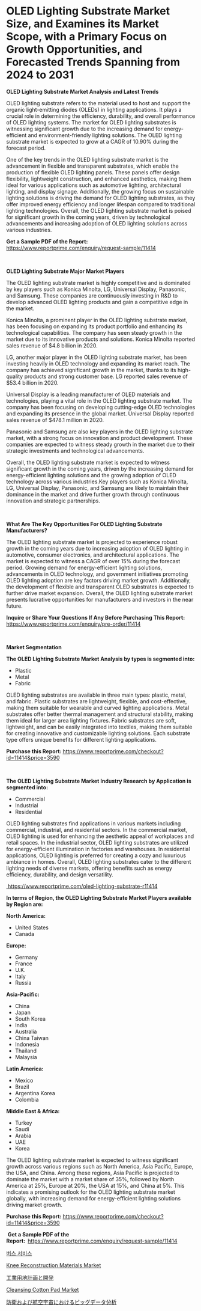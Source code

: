 <p><h1>OLED Lighting Substrate Market Size, and Examines its Market Scope, with a Primary Focus on Growth Opportunities, and Forecasted Trends Spanning from 2024 to 2031</h1></p><p><strong>OLED Lighting Substrate Market Analysis and Latest Trends</strong></p>
<p><p>OLED lighting substrate refers to the material used to host and support the organic light-emitting diodes (OLEDs) in lighting applications. It plays a crucial role in determining the efficiency, durability, and overall performance of OLED lighting systems. The market for OLED lighting substrates is witnessing significant growth due to the increasing demand for energy-efficient and environment-friendly lighting solutions. The OLED lighting substrate market is expected to grow at a CAGR of 10.90% during the forecast period.</p><p>One of the key trends in the OLED lighting substrate market is the advancement in flexible and transparent substrates, which enable the production of flexible OLED lighting panels. These panels offer design flexibility, lightweight construction, and enhanced aesthetics, making them ideal for various applications such as automotive lighting, architectural lighting, and display signage. Additionally, the growing focus on sustainable lighting solutions is driving the demand for OLED lighting substrates, as they offer improved energy efficiency and longer lifespan compared to traditional lighting technologies. Overall, the OLED lighting substrate market is poised for significant growth in the coming years, driven by technological advancements and increasing adoption of OLED lighting solutions across various industries.</p></p>
<p><strong>Get a Sample PDF of the Report:&nbsp;</strong> <a href="https://www.reportprime.com/enquiry/request-sample/11414">https://www.reportprime.com/enquiry/request-sample/11414</a></p>
<p>&nbsp;</p>
<p><strong>OLED Lighting Substrate Major Market Players</strong></p>
<p><p>The OLED lighting substrate market is highly competitive and is dominated by key players such as Konica Minolta, LG, Universal Display, Panasonic, and Samsung. These companies are continuously investing in R&D to develop advanced OLED lighting products and gain a competitive edge in the market.</p><p>Konica Minolta, a prominent player in the OLED lighting substrate market, has been focusing on expanding its product portfolio and enhancing its technological capabilities. The company has seen steady growth in the market due to its innovative products and solutions. Konica Minolta reported sales revenue of $4.8 billion in 2020.</p><p>LG, another major player in the OLED lighting substrate market, has been investing heavily in OLED technology and expanding its market reach. The company has achieved significant growth in the market, thanks to its high-quality products and strong customer base. LG reported sales revenue of $53.4 billion in 2020.</p><p>Universal Display is a leading manufacturer of OLED materials and technologies, playing a vital role in the OLED lighting substrate market. The company has been focusing on developing cutting-edge OLED technologies and expanding its presence in the global market. Universal Display reported sales revenue of $478.1 million in 2020.</p><p>Panasonic and Samsung are also key players in the OLED lighting substrate market, with a strong focus on innovation and product development. These companies are expected to witness steady growth in the market due to their strategic investments and technological advancements.</p><p>Overall, the OLED lighting substrate market is expected to witness significant growth in the coming years, driven by the increasing demand for energy-efficient lighting solutions and the growing adoption of OLED technology across various industries.Key players such as Konica Minolta, LG, Universal Display, Panasonic, and Samsung are likely to maintain their dominance in the market and drive further growth through continuous innovation and strategic partnerships.</p></p>
<p>&nbsp;</p>
<p><strong>What Are The Key Opportunities For OLED Lighting Substrate Manufacturers?</strong></p>
<p><p>The OLED lighting substrate market is projected to experience robust growth in the coming years due to increasing adoption of OLED lighting in automotive, consumer electronics, and architectural applications. The market is expected to witness a CAGR of over 15% during the forecast period. Growing demand for energy-efficient lighting solutions, advancements in OLED technology, and government initiatives promoting OLED lighting adoption are key factors driving market growth. Additionally, the development of flexible and transparent OLED substrates is expected to further drive market expansion. Overall, the OLED lighting substrate market presents lucrative opportunities for manufacturers and investors in the near future.</p></p>
<p><strong>Inquire or Share Your Questions If Any Before Purchasing This Report:</strong> <a href="https://www.reportprime.com/enquiry/pre-order/11414">https://www.reportprime.com/enquiry/pre-order/11414</a></p>
<p>&nbsp;</p>
<p><strong>Market Segmentation</strong></p>
<p><strong>The OLED Lighting Substrate Market Analysis by types is segmented into:</strong></p>
<p><ul><li>Plastic</li><li>Metal</li><li>Fabric</li></ul></p>
<p><p>OLED lighting substrates are available in three main types: plastic, metal, and fabric. Plastic substrates are lightweight, flexible, and cost-effective, making them suitable for wearable and curved lighting applications. Metal substrates offer better thermal management and structural stability, making them ideal for larger area lighting fixtures. Fabric substrates are soft, lightweight, and can be easily integrated into textiles, making them suitable for creating innovative and customizable lighting solutions. Each substrate type offers unique benefits for different lighting applications.</p></p>
<p><strong>Purchase this Report:&nbsp;</strong><a href="https://www.reportprime.com/checkout?id=11414&price=3590">https://www.reportprime.com/checkout?id=11414&price=3590</a></p>
<p>&nbsp;</p>
<p><strong>The OLED Lighting Substrate Market Industry Research by Application is segmented into:</strong></p>
<p><ul><li>Commercial</li><li>Industrial</li><li>Residential</li></ul></p>
<p><p>OLED lighting substrates find applications in various markets including commercial, industrial, and residential sectors. In the commercial market, OLED lighting is used for enhancing the aesthetic appeal of workplaces and retail spaces. In the industrial sector, OLED lighting substrates are utilized for energy-efficient illumination in factories and warehouses. In residential applications, OLED lighting is preferred for creating a cozy and luxurious ambiance in homes. Overall, OLED lighting substrates cater to the different lighting needs of diverse markets, offering benefits such as energy efficiency, durability, and design versatility.</p></p>
<p><a href="https://www.reportprime.com/oled-lighting-substrate-r11414">&nbsp;https://www.reportprime.com/oled-lighting-substrate-r11414</a></p>
<p><strong>In terms of Region, the OLED Lighting Substrate Market Players available by Region are:</strong></p>
<p>
    <p> <strong> North America: </strong>
        <ul>
            <li>United States</li>
            <li>Canada</li>
        </ul>
        </p> 
    <p> <strong> Europe: </strong>
        <ul>
            <li>Germany</li>
            <li>France</li>
            <li>U.K.</li>
            <li>Italy</li>
            <li>Russia</li>
        </ul>
        </p> 
    <p> <strong> Asia-Pacific: </strong>
        <ul>
            <li>China</li>
            <li>Japan</li>
            <li>South Korea</li>
            <li>India</li>
            <li>Australia</li>
            <li>China Taiwan</li>
            <li>Indonesia</li>
            <li>Thailand</li>
            <li>Malaysia</li>
        </ul>
        </p> 
    <p> <strong> Latin America: </strong>
        <ul>
            <li>Mexico</li>
            <li>Brazil</li>
            <li>Argentina Korea</li>
            <li>Colombia</li>
        </ul>
        </p> 
    <p> <strong> Middle East & Africa: </strong>
        <ul>
            <li>Turkey</li>
            <li>Saudi</li>
            <li>Arabia</li>
            <li>UAE</li>
            <li>Korea</li>
        </ul>
    </p>
    </p>
<p><p>The OLED lighting substrate market is expected to witness significant growth across various regions such as North America, Asia Pacific, Europe, the USA, and China. Among these regions, Asia Pacific is projected to dominate the market with a market share of 35%, followed by North America at 25%, Europe at 20%, the USA at 15%, and China at 5%. This indicates a promising outlook for the OLED lighting substrate market globally, with increasing demand for energy-efficient lighting solutions driving market growth.</p></p>
<p><strong>Purchase this Report: </strong><a href="https://www.reportprime.com/checkout?id=11414&price=3590">https://www.reportprime.com/checkout?id=11414&price=3590</a></p>
<p>&nbsp;<strong>Get a Sample PDF of the Report:&nbsp;&nbsp;</strong><a href="https://www.reportprime.com/enquiry/request-sample/11414">https://www.reportprime.com/enquiry/request-sample/11414</a></p>
<p><strong></strong></p>
<p><p><a href="https://github.com/joannescott9078/Market-Research-Report-List-1/blob/main/991328776843.md">버스 서비스</a></p><p><a href="https://github.com/mbisetmhermsr/Market-Research-Report-List-2/blob/main/knee-reconstruction-materials-market.md">Knee Reconstruction Materials Market</a></p><p><a href="https://github.com/avwofrml53535/Market-Research-Report-List-2/blob/main/563880882659.md">工業用地計画と開発</a></p><p><a href="https://issuu.com/reportprime-2/docs/cleansing-cotton-pad-market-size-2030.pptx">Cleansing Cotton Pad Market</a></p><p><a href="https://github.com/JanickJohns/Market-Research-Report-List-1/blob/main/500949982658.md">防衛および航空宇宙におけるビッグデータ分析</a></p></p>